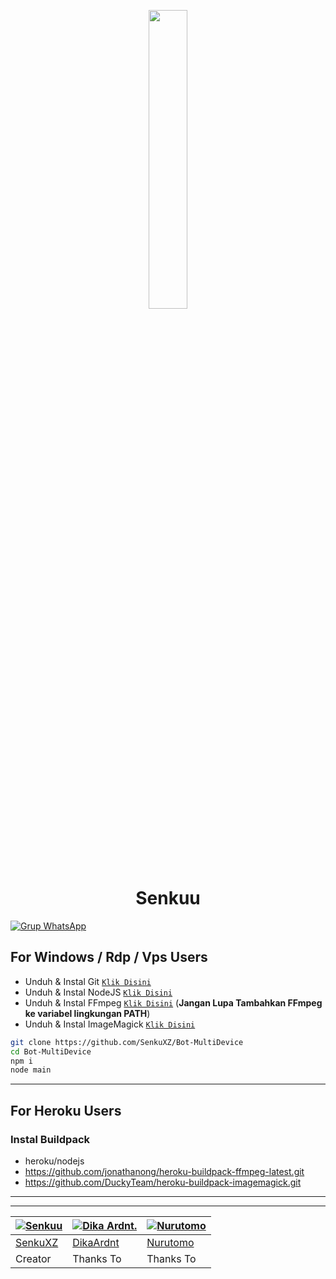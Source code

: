 
<p align="center">
	<img src="https://avatars.githubusercontent.com/SenkuXZ" width="35%" style="margin-left: auto;margin-right: auto;display: block;">
</p>
<h1 align="center">Senkuu</h1>

[![Grup WhatsApp](https://img.shields.io/badge/WhatsApp%20Group-25D366?style=for-the-badge&logo=whatsapp&logoColor=white)](https://chat.whatsapp.com/GVwpKf83s42D1CnIfDW19G)

## For Windows / Rdp / Vps Users

* Unduh & Instal Git [`Klik Disini`](https://git-scm.com/downloads)
* Unduh & Instal NodeJS [`Klik Disini`](https://nodejs.org/en/download)
* Unduh & Instal FFmpeg [`Klik Disini`](https://ffmpeg.org/download.html) (**Jangan Lupa Tambahkan FFmpeg ke variabel lingkungan PATH**)
* Unduh & Instal ImageMagick [`Klik Disini`](https://imagemagick.org/script/download.php)

```bash
git clone https://github.com/SenkuXZ/Bot-MultiDevice
cd Bot-MultiDevice
npm i
node main
```

---------

## For Heroku Users

### Instal Buildpack
* heroku/nodejs
* https://github.com/jonathanong/heroku-buildpack-ffmpeg-latest.git
* https://github.com/DuckyTeam/heroku-buildpack-imagemagick.git

---------

---------


 [![Senkuu](https://github.com/SenkuXZ.png?size=100)](https://github.com/SenkuXZ) | [![Dika Ardnt.](https://github.com/DikaArdnt.png?size=100)](https://github.com/DikaArdnt) | [![Nurutomo](https://github.com/Nurutomo.png?size=100)](https://github.com/Nurutomo)
----|----|----
[SenkuXZ](https://github.com/SenkuXZ) | [DikaArdnt](https://github.com/DikaArdnt) | [Nurutomo](https://github.com/Nurutomo)
 Creator | Thanks To | Thanks To
